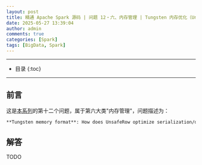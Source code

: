 ```yaml
---
layout: post
title: 精通 Apache Spark 源码 | 问题 12・六、内存管理 | Tungsten 内存优化（UnsafeRow 序列化与对象开销分析）
date: 2025-05-27 13:39:04
author: admin
comments: true
categories: [Spark]
tags: [BigData, Spark]
---
```


<!-- more -->

---

* 目录
{:toc}
---

## 前言

这是[本系列](../master-in-apache-spark-with-source-code-00)的第十二个问题，属于第六大类"内存管理"，问题描述为：

```markdown
**Tungsten memory format**: How does UnsafeRow optimize serialization/deserialization? Compare to Java object overhead.
```

## 解答

TODO